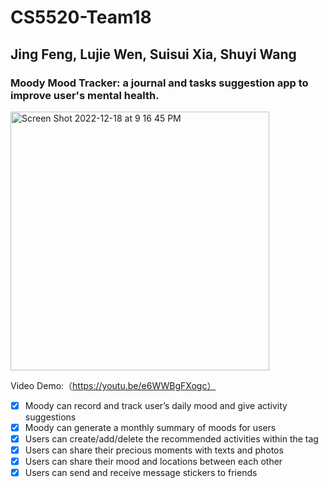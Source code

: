 # CS5520-Team18
## Jing Feng, Lujie Wen, Suisui Xia, Shuyi Wang
### Moody Mood Tracker: a journal and tasks suggestion app to improve user's mental health. 
<img width="414" alt="Screen Shot 2022-12-18 at 9 16 45 PM" src="https://user-images.githubusercontent.com/98192490/208353134-3720420b-3770-4a3b-a611-30c5c472f01d.png">

Video Demo:（https://youtu.be/e6WWBgFXogc）
- [x] Moody can record and track user’s daily mood and give activity suggestions
- [x] Moody can generate a monthly summary of moods for users
- [x] Users can create/add/delete the recommended activities within the tag
- [x] Users can share their precious moments with texts and photos
- [x] Users can share their mood and locations between each other
- [x] Users can send and receive message stickers to friends
